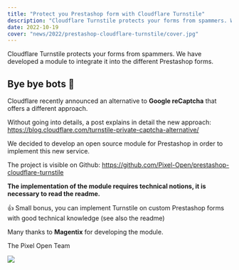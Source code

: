 ```yaml
---
title: "Protect you Prestashop form with Cloudflare Turnstile"
description: "Cloudflare Turnstile protects your forms from spammers. We have developed a module to integrate it into the different Prestashop forms"
date: 2022-10-19
cover: "news/2022/prestashop-cloudflare-turnstile/cover.jpg"
---
```

Cloudflare Turnstile protects your forms from spammers. We have developed a module to integrate it into the different Prestashop forms.
<!-- break -->

## Bye bye bots 🤖

Cloudflare recently announced an alternative to **Google reCaptcha** that offers a different approach.

Without going into details, a post explains in detail the new approach: https://blog.cloudflare.com/turnstile-private-captcha-alternative/

We decided to develop an open source module for Prestashop in order to implement this new service.

The project is visible on Github: https://github.com/Pixel-Open/prestashop-cloudflare-turnstile

**The implementation of the module requires technical notions, it is necessary to read the readme.**

👍 Small bonus, you can implement Turnstile on custom Prestashop forms with good technical knowledge (see also the readme)

Many thanks to **Magentix** for developing the module.

The Pixel Open Team

![](/news/2022/prestashop-cloudflare-turnstile/contact.jpg)


